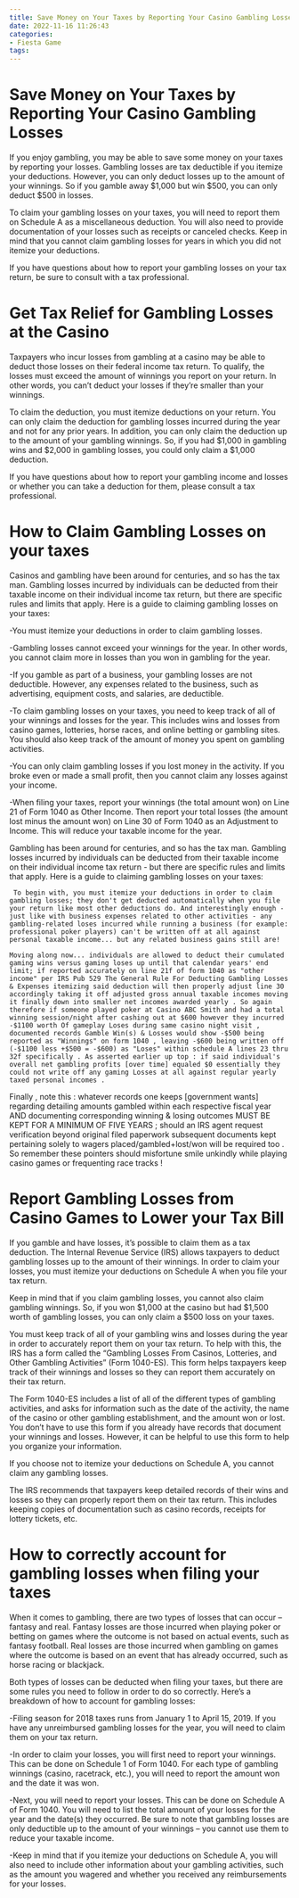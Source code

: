 ```yaml
---
title: Save Money on Your Taxes by Reporting Your Casino Gambling Losses
date: 2022-11-16 11:26:43
categories:
- Fiesta Game
tags:
---
```



#  Save Money on Your Taxes by Reporting Your Casino Gambling Losses

 If you enjoy gambling, you may be able to save some money on your taxes by reporting your losses. Gambling losses are tax deductible if you itemize your deductions. However, you can only deduct losses up to the amount of your winnings. So if you gamble away $1,000 but win $500, you can only deduct $500 in losses.

To claim your gambling losses on your taxes, you will need to report them on Schedule A as a miscellaneous deduction. You will also need to provide documentation of your losses such as receipts or canceled checks. Keep in mind that you cannot claim gambling losses for years in which you did not itemize your deductions.

If you have questions about how to report your gambling losses on your tax return, be sure to consult with a tax professional.

#  Get Tax Relief for Gambling Losses at the Casino 

Taxpayers who incur losses from gambling at a casino may be able to deduct those losses on their federal income tax return. To qualify, the losses must exceed the amount of winnings you report on your return. In other words, you can’t deduct your losses if they’re smaller than your winnings.

To claim the deduction, you must itemize deductions on your return. You can only claim the deduction for gambling losses incurred during the year and not for any prior years. In addition, you can only claim the deduction up to the amount of your gambling winnings. So, if you had $1,000 in gambling wins and $2,000 in gambling losses, you could only claim a $1,000 deduction.

If you have questions about how to report your gambling income and losses or whether you can take a deduction for them, please consult a tax professional.

#  How to Claim Gambling Losses on your taxes 

Casinos and gambling have been around for centuries, and so has the tax man. Gambling losses incurred by individuals can be deducted from their taxable income on their individual income tax return, but there are specific rules and limits that apply. Here is a guide to claiming gambling losses on your taxes:

-You must itemize your deductions in order to claim gambling losses.

-Gambling losses cannot exceed your winnings for the year. In other words, you cannot claim more in losses than you won in gambling for the year.

-If you gamble as part of a business, your gambling losses are not deductible. However, any expenses related to the business, such as advertising, equipment costs, and salaries, are deductible.

-To claim gambling losses on your taxes, you need to keep track of all of your winnings and losses for the year. This includes wins and losses from casino games, lotteries, horse races, and online betting or gambling sites. You should also keep track of the amount of money you spent on gambling activities.

-You can only claim gambling losses if you lost money in the activity. If you broke even or made a small profit, then you cannot claim any losses against your income.

-When filing your taxes, report your winnings (the total amount won) on Line 21 of Form 1040 as Other Income. Then report your total losses (the amount lost minus the amount won) on Line 30 of Form 1040 as an Adjustment to Income. This will reduce your taxable income for the year.

Gambling has been around for centuries, and so has the tax man. Gambling losses incurred by individuals can be deducted from their taxable income on their individual income tax return - but there are specific rules and limits that apply. Here is a guide to claiming gambling losses on your taxes: 

     To begin with, you must itemize your deductions in order to claim gambling losses; they don't get deducted automatically when you file your return like most other deductions do. And interestingly enough - just like with business expenses related to other activities - any gambling-related loses incurred while running a business (for example: professional poker players) can't be written off at all against personal taxable income... but any related business gains still are! 

    Moving along now... individuals are allowed to deduct their cumulated gaming wins versus gaming loses up until that calendar years' end limit; if reported accurately on line 21f of form 1040 as "other income" per IRS Pub 529 The General Rule For Deducting Gambling Losses & Expenses itemizing said deduction will then properly adjust line 30 accordingly taking it off adjusted gross annual taxable incomes moving it finally down into smaller net incomes awarded yearly . So again therefore if someone played poker at Casino ABC Smith and had a total winning session/night after cashing out at $600 however they incurred -$1100 worth Of gameplay Loses during same casino night visit , documented records Gamble Win(s) & Losses would show -$500 being reported as "Winnings" on form 1040 , leaving -$600 being written off (-$1100 less +$500 = -$600) as "Loses" within schedule A lines 23 thru 32f specifically . As asserted earlier up top : if said individual's overall net gambling profits [over time] equaled $0 essentially they could not write off any gaming Losses at all against regular yearly taxed personal incomes .

  Finally , note this : whatever records one keeps [government wants] regarding detailing amounts gambled within each respective fiscal year AND documenting corresponding winning & losing outcomes MUST BE KEPT FOR A MINIMUM OF FIVE YEARS ; should an IRS agent request verification beyond original filed paperwork subsequent documents kept pertaining solely to wagers placed/gambled+lost/won will be required too . So remember these pointers should misfortune smile unkindly while playing casino games or frequenting race tracks !

#  Report Gambling Losses from Casino Games to Lower your Tax Bill 

If you gamble and have losses, it’s possible to claim them as a tax deduction. The Internal Revenue Service (IRS) allows taxpayers to deduct gambling losses up to the amount of their winnings. In order to claim your losses, you must itemize your deductions on Schedule A when you file your tax return.

Keep in mind that if you claim gambling losses, you cannot also claim gambling winnings. So, if you won $1,000 at the casino but had $1,500 worth of gambling losses, you can only claim a $500 loss on your taxes. 

You must keep track of all of your gambling wins and losses during the year in order to accurately report them on your tax return. To help with this, the IRS has a form called the “Gambling Losses From Casinos, Lotteries, and Other Gambling Activities” (Form 1040-ES). This form helps taxpayers keep track of their winnings and losses so they can report them accurately on their tax return.

The Form 1040-ES includes a list of all of the different types of gambling activities, and asks for information such as the date of the activity, the name of the casino or other gambling establishment, and the amount won or lost. You don’t have to use this form if you already have records that document your winnings and losses. However, it can be helpful to use this form to help you organize your information.

If you choose not to itemize your deductions on Schedule A, you cannot claim any gambling losses. 

The IRS recommends that taxpayers keep detailed records of their wins and losses so they can properly report them on their tax return. This includes keeping copies of documentation such as casino records, receipts for lottery tickets, etc.

#  How to correctly account for gambling losses when filing your taxes

When it comes to gambling, there are two types of losses that can occur – fantasy and real. Fantasy losses are those incurred when playing poker or betting on games where the outcome is not based on actual events, such as fantasy football. Real losses are those incurred when gambling on games where the outcome is based on an event that has already occurred, such as horse racing or blackjack.

Both types of losses can be deducted when filing your taxes, but there are some rules you need to follow in order to do so correctly. Here’s a breakdown of how to account for gambling losses:

-Filing season for 2018 taxes runs from January 1 to April 15, 2019. If you have any unreimbursed gambling losses for the year, you will need to claim them on your tax return.

-In order to claim your losses, you will first need to report your winnings. This can be done on Schedule 1 of Form 1040. For each type of gambling winnings (casino, racetrack, etc.), you will need to report the amount won and the date it was won.

-Next, you will need to report your losses. This can be done on Schedule A of Form 1040. You will need to list the total amount of your losses for the year and the date(s) they occurred. Be sure to note that gambling losses are only deductible up to the amount of your winnings – you cannot use them to reduce your taxable income.

-Keep in mind that if you itemize your deductions on Schedule A, you will also need to include other information about your gambling activities, such as the amount you wagered and whether you received any reimbursements for your losses.